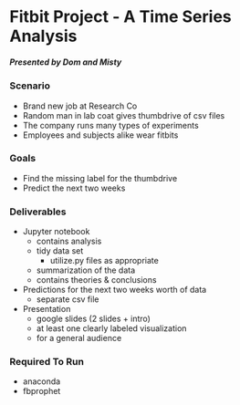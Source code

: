 # Fitbit Project - A Time Series Analysis
##### Presented by Dom and Misty

### Scenario
- Brand new job at Research Co
- Random man in lab coat gives thumbdrive of csv files
- The company runs many types of experiments
- Employees and subjects alike wear fitbits

### Goals
- Find the missing label for the thumbdrive
- Predict the next two weeks

### Deliverables
- Jupyter notebook 
    - contains analysis
    - tidy data set
        - utilize.py files as appropriate 
    - summarization of the data
    - contains theories & conclusions
- Predictions for the next two weeks worth of data
    - separate csv file
- Presentation
    - google slides (2 slides + intro)
    - at least one clearly labeled visualization
    - for a general audience

### Required To Run
- anaconda
- fbprophet

